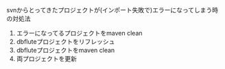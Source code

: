 svnからとってきたプロジェクトが(インポート失敗で)エラーになってしまう時の対処法

1. エラーになってるプロジェクトをmaven clean
2. dbfluteプロジェクトをリフレッシュ
3. dbfluteプロジェクトをmaven clean
4. 両プロジェクトを更新

